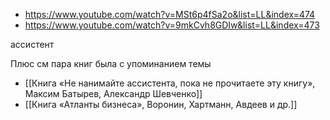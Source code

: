- https://www.youtube.com/watch?v=MSt6p4fSa2o&list=LL&index=474
- https://www.youtube.com/watch?v=9mkCvh8GDIw&list=LL&index=473

ассистент

Плюс см пара книг была с упоминанием темы

- [[Книга «Не нанимайте ассистента, пока не прочитаете эту книгу», Максим Батырев, Александр Шевченко]]
- [[Книга «Атланты бизнеса», Воронин, Хартманн, Авдеев и др.]]